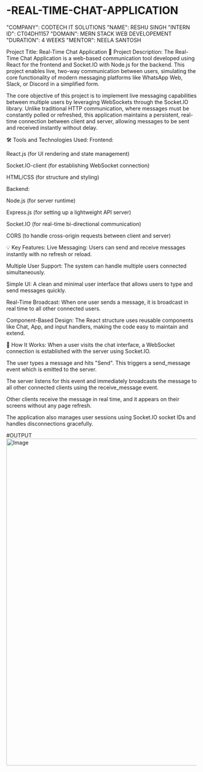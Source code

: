 # -REAL-TIME-CHAT-APPLICATION
"COMPANY": CODTECH IT SOLUTIONS
"NAME": RESHU SINGH
"INTERN ID": CT04DH1157
"DOMAIN": MERN STACK WEB DEVELOPEMENT
"DURATION": 4 WEEKS
"MENTOR": NEELA SANTOSH

Project Title: Real-Time Chat Application
📝 Project Description:
The Real-Time Chat Application is a web-based communication tool developed using React for the frontend and Socket.IO with Node.js for the backend. This project enables live, two-way communication between users, simulating the core functionality of modern messaging platforms like WhatsApp Web, Slack, or Discord in a simplified form.

The core objective of this project is to implement live messaging capabilities between multiple users by leveraging WebSockets through the Socket.IO library. Unlike traditional HTTP communication, where messages must be constantly polled or refreshed, this application maintains a persistent, real-time connection between client and server, allowing messages to be sent and received instantly without delay.

🛠️ Tools and Technologies Used:
Frontend:

React.js (for UI rendering and state management)

Socket.IO-client (for establishing WebSocket connection)

HTML/CSS (for structure and styling)

Backend:

Node.js (for server runtime)

Express.js (for setting up a lightweight API server)

Socket.IO (for real-time bi-directional communication)

CORS (to handle cross-origin requests between client and server)

💡 Key Features:
Live Messaging: Users can send and receive messages instantly with no refresh or reload.

Multiple User Support: The system can handle multiple users connected simultaneously.

Simple UI: A clean and minimal user interface that allows users to type and send messages quickly.

Real-Time Broadcast: When one user sends a message, it is broadcast in real time to all other connected users.

Component-Based Design: The React structure uses reusable components like Chat, App, and input handlers, making the code easy to maintain and extend.

🔧 How It Works:
When a user visits the chat interface, a WebSocket connection is established with the server using Socket.IO.

The user types a message and hits "Send". This triggers a send_message event which is emitted to the server.

The server listens for this event and immediately broadcasts the message to all other connected clients using the receive_message event.


Other clients receive the message in real time, and it appears on their screens without any page refresh.

The application also manages user sessions using Socket.IO socket IDs and handles disconnections gracefully.

#OUTPUT
<img width="1909" height="866" alt="Image" src="https://github.com/user-attachments/assets/68070331-c1c7-4921-b486-8ab1a0fedcbe" />
